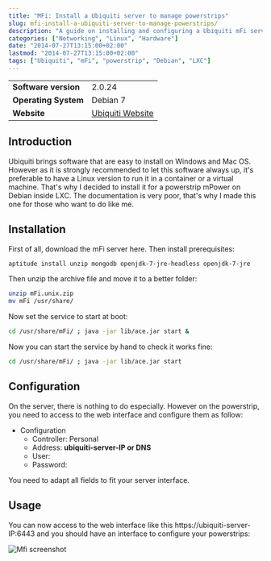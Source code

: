 ```yaml
---
title: "MFi: Install a Ubiquiti server to manage powerstrips"
slug: mfi-install-a-ubiquiti-server-to-manage-powerstrips/
description: "A guide on installing and configuring a Ubiquiti mFi server on Debian Linux to manage powerstrips"
categories: ["Networking", "Linux", "Hardware"]
date: "2014-07-27T13:15:00+02:00"
lastmod: "2014-07-27T13:15:00+02:00"
tags: ["Ubiquiti", "mFi", "powerstrip", "Debian", "LXC"]
---
```



|||
|-|-|
| **Software version** | 2.0.24 |
| **Operating System** | Debian 7 |
| **Website** | [Ubiquiti Website](https://www.ubnt.com) |


## Introduction

Ubiquiti brings software that are easy to install on Windows and Mac OS. However as it is strongly recommended to let this software always up, it's preferable to have a Linux version to run it in a container or a virtual machine. That's why I decided to install it for a powerstrip mPower on Debian inside LXC. The documentation is very poor, that's why I made this one for those who want to do like me.

## Installation

First of all, download the mFi server here. Then install prerequisites:

```bash
aptitude install unzip mongodb openjdk-7-jre-headless openjdk-7-jre
```

Then unzip the archive file and move it to a better folder:

```bash
unzip mFi.unix.zip
mv mFi /usr/share/
```

Now set the service to start at boot:

```bash
cd /usr/share/mFi/ ; java -jar lib/ace.jar start &
```

Now you can start the service by hand to check it works fine:

```bash
cd /usr/share/mFi/ ; java -jar lib/ace.jar start
```

## Configuration

On the server, there is nothing to do especially. However on the powerstrip, you need to access to the web interface and configure them as follow:

- Configuration
  - Controller: Personal
  - Address: **ubiquiti-server-IP or DNS**
  - User: <username>
  - Password: <password>

You need to adapt all fields to fit your server interface.

## Usage

You can now access to the web interface like this https://ubiquiti-server-IP:6443 and you should have an interface to configure your powerstrips:

![Mfi screenshot](../../static/images/mfi_screenshot.avif)
